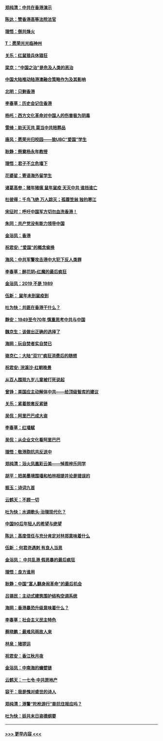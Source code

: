#### [郑纯清：中共在香港演示](../pages/nsc993/n11670539.md?t=11221044) 
#### [陈达：赞香港高等法院法官](../pages/nsc993/n11669542.md?t=11221044) 
#### [理悟：倒共烽火](../pages/nsc993/n11668844.md?t=11221044) 
#### [T：愿荣光光临神州](../pages/nsc993/n11668421.md?t=11221044) 
#### [关乐：红鼠狼兵休猖狂](../pages/nsc993/n11668378.md?t=11221044) 
#### [梁京：“中国之治”是危及人类的恶治](../pages/nsc993/n11668328.md?t=11221044) 
#### [中国大陆推动陆港澳融合策略作为及其影响](../pages/nsc993/n11668157.md?t=11221044) 
#### [北明：只剩香港](../pages/nsc993/n11668002.md?t=11221044) 
#### [李春草：历史会记住香港](../pages/nsc993/n11667927.md?t=11221044) 
#### [杨吒：西方文化革命对中国人的伤害极为阴毒](../pages/nsc993/n11664521.md?t=11221044) 
#### [雪绮：助天灭共 莫当中共陪葬品](../pages/nsc993/n11662650.md?t=11221044) 
#### [唐风：愿荣光归校园——致UBC“爱国”学生](../pages/nsc993/n11662194.md?t=11221044) 
#### [耿静：祭奠杨永年教授](../pages/nsc993/n11662514.md?t=11221044) 
#### [理悟：君子不立危墙下](../pages/nsc993/n11662172.md?t=11221044) 
#### [花婆娑：寄语海外留学生](../pages/nsc993/n11662121.md?t=11221044) 
#### [诸葛高参：猪年猪瘟 鼠年鼠疫 天灭中共 谁挡谁亡](../pages/nsc993/n11661980.md?t=11221044) 
#### [杜彼得：千鸟飞绝 万人踪灭；孤蓑笠翁 独钓寒江](../pages/nsc993/n11661170.md?t=11221044) 
#### [宋征时：呼吁中国军方切勿血洗香港！](../pages/nsc993/n11415318.md?t=11221044) 
#### [朱同：共产党没有能力领导中国](../pages/nsc993/n11660421.md?t=11221044) 
#### [金浴凤：香港](../pages/nsc993/n11660419.md?t=11221044) 
#### [祝君安: “爱国”的概念偷换](../pages/nsc993/n11659706.md?t=11221044) 
#### [海风：中共军警攻击港中大犯下反人类罪](../pages/nsc993/n11659632.md?t=11221044) 
#### [李春草：醉花阴•红魔的最后疯狂](../pages/nsc993/n11659287.md?t=11221044) 
#### [金浴凤：2019 不是 1989](../pages/nsc993/n11657663.md?t=11221044) 
#### [伍新： 鼠年未到鼠疫到](../pages/nsc993/n11655098.md?t=11221044) 
#### [吐为快：共匪在香港干什么？](../pages/nsc993/n11654891.md?t=11221044) 
#### [静安：1949至今70年 慎重思考中共与中国](../pages/nsc993/n11651244.md?t=11221044) 
#### [魏京生：该做出正确的选择了](../pages/nsc993/n11653084.md?t=11221044) 
#### [海网：玩自焚者实自焚已](../pages/nsc993/n11652423.md?t=11221044) 
#### [骆克仁：大陆“双11”疯狂消费后的随想](../pages/nsc993/n11652305.md?t=11221044) 
#### [祝君安: 浣溪沙·红朝晚景](../pages/nsc993/n11652258.md?t=11221044) 
#### [从百人围观九岁儿童被打死说起](../pages/nsc993/n11651030.md?t=11221044) 
#### [曾铮：美国应主动解体中共——给顶级智库的建议](../pages/nsc993/n11649888.md?t=11221044) 
#### [关乐：紧着脱套反紧链](../pages/nsc993/n11649069.md?t=11221044) 
#### [吴侃：阿里巴巴成大盗](../pages/nsc993/n11645523.md?t=11221044) 
#### [李春草：红墙赋](../pages/nsc993/n11646389.md?t=11221044) 
#### [吴侃：从企业文化看阿里巴巴](../pages/nsc993/n11645476.md?t=11221044) 
#### [理悟：敬港胞抗共反送中](../pages/nsc993/n11645466.md?t=11221044) 
#### [郑纯清：浴火凤凰彩云美——悼周梓乐同学](../pages/nsc993/n11645155.md?t=11221044) 
#### [胡平：把美墨境围墙和柏林相提并论是错误的](../pages/nsc993/n11645134.md?t=11221044) 
#### [振玉：诗词九首](../pages/nsc993/n11644081.md?t=11221044) 
#### [云鹤天：不顾一切](../pages/nsc993/n11643508.md?t=11221044) 
#### [吐为快：水调歌头·治理现代化？](../pages/nsc993/n11643485.md?t=11221044) 
#### [中国90后年轻人的希望与绝望](../pages/nsc993/n11642317.md?t=11221044) 
#### [陈达：高度信任与充分肯定对林郑意味着什么](../pages/nsc993/n11641441.md?t=11221044) 
#### [伍新 ：何君尧遇刺 有良人当思](../pages/nsc993/n11641503.md?t=11221044) 
#### [金浴凤： 中共乱港  假恶暴的最后疯狂](../pages/nsc993/n11641495.md?t=11221044) 
#### [理悟：良方谁用](../pages/nsc993/n11641463.md?t=11221044) 
#### [耿静：中国“富人翻身闹革命”的最后机会](../pages/nsc993/n11640655.md?t=11221044) 
#### [吕锡民：主动式建筑围护结构空调系统](../pages/nsc993/n11640168.md?t=11221044) 
#### [海网：香港暴恐升级意味着什么？](../pages/nsc993/n11635904.md?t=11221044) 
#### [李春草：社会主义民主特色](../pages/nsc993/n11634657.md?t=11221044) 
#### [蔡晓鹏：最难风雨故人来](../pages/nsc993/n11633145.md?t=11221044) 
#### [林泉：猪猡运](../pages/nsc993/n11631469.md?t=11221044) 
#### [祝君安：香江秋月夜](../pages/nsc993/n11631440.md?t=11221044) 
#### [金浴凤：中南海的蟾嬖链](../pages/nsc993/n11631290.md?t=11221044) 
#### [云鹤天：一七令·中共房地产](../pages/nsc993/n11630084.md?t=11221044) 
#### [容干：我是愧对盛世的诗人](../pages/nsc993/n11630059.md?t=11221044) 
#### [郑纯清：港警“陀枪游行”能抗住报应吗？](../pages/nsc993/n11629999.md?t=11221044) 
#### [吐为快：妖共末日盗德纲要](../pages/nsc993/n11628610.md?t=11221044) 

----
#### [ >>> 更早内容 <<< ](../indexes/nsc993-earlier.md)
